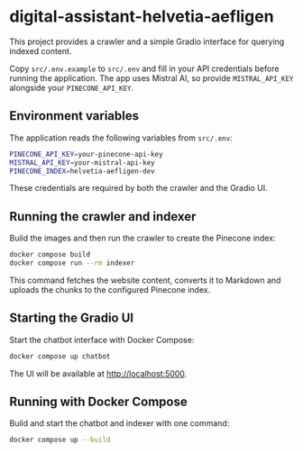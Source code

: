 # digital-assistant-helvetia-aefligen

This project provides a crawler and a simple Gradio interface for querying indexed content.

Copy `src/.env.example` to `src/.env` and fill in your API credentials before running the application. The app uses Mistral AI, so provide `MISTRAL_API_KEY` alongside your `PINECONE_API_KEY`.

## Environment variables

The application reads the following variables from `src/.env`:

```bash
PINECONE_API_KEY=your-pinecone-api-key
MISTRAL_API_KEY=your-mistral-api-key
PINECONE_INDEX=helvetia-aefligen-dev
```

These credentials are required by both the crawler and the Gradio UI.

## Running the crawler and indexer

Build the images and then run the crawler to create the Pinecone index:

```bash
docker compose build
docker compose run --rm indexer
```

This command fetches the website content, converts it to Markdown and uploads the chunks to the configured Pinecone index.

## Starting the Gradio UI

Start the chatbot interface with Docker Compose:

```bash
docker compose up chatbot
```

The UI will be available at [http://localhost:5000](http://localhost:5000).

## Running with Docker Compose

Build and start the chatbot and indexer with one command:

```bash
docker compose up --build
```
